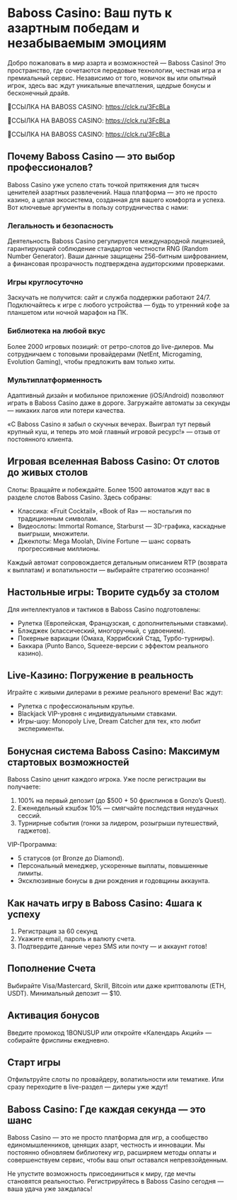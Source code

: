 # Baboss Casino: Ваш путь к азартным победам и незабываемым эмоциям

Добро пожаловать в мир азарта и возможностей — Baboss Casino! Это пространство, где сочетаются передовые технологии, честная игра и премиальный сервис. Независимо от того, новичок вы или опытный игрок, здесь вас ждут уникальные впечатления, щедрые бонусы и бесконечный драйв.

🔗ССЫЛКА НА BABOSS CASINO: https://clck.ru/3FcBLa

🔗ССЫЛКА НА BABOSS CASINO: https://clck.ru/3FcBLa

🔗ССЫЛКА НА BABOSS CASINO: https://clck.ru/3FcBLa

## Почему Baboss Casino — это выбор профессионалов?

Baboss Casino уже успело стать точкой притяжения для тысяч ценителей азартных развлечений. Наша платформа — это не просто казино, а целая экосистема, созданная для вашего комфорта и успеха. Вот ключевые аргументы в пользу сотрудничества с нами:

### Легальность и безопасность

Деятельность Baboss Casino регулируется международной лицензией, гарантирующей соблюдение стандартов честности RNG (Random Number Generator). Ваши данные защищены 256-битным шифрованием, а финансовая прозрачность подтверждена аудиторскими проверками.

### Игры круглосуточно

Заскучать не получится: сайт и служба поддержки работают 24/7. Подключайтесь к игре с любого устройства — будь то утренний кофе за планшетом или ночной марафон на ПК.

### Библиотека на любой вкус

Более 2000 игровых позиций: от ретро-слотов до live-дилеров. Мы сотрудничаем с топовыми провайдерами (NetEnt, Microgaming, Evolution Gaming), чтобы предложить вам только хиты.

### Мультиплатформенность

Адаптивный дизайн и мобильное приложение (iOS/Android) позволяют играть в Baboss Casino даже в дороге. Загружайте автоматы за секунды — никаких лагов или потери качества.

«С Baboss Casino я забыл о скучных вечерах. Выиграл тут первый крупный куш, и теперь это мой главный игровой ресурс!» — отзыв от постоянного клиента.

## Игровая вселенная Baboss Casino: От слотов до живых столов

Слоты: Вращайте и побеждайте. Более 1500 автоматов ждут вас в разделе слотов Baboss Casino. Здесь собраны:

- Классика: «Fruit Cocktail», «Book of Ra» — ностальгия по традиционным символам.
- Видеослоты: Immortal Romance, Starburst — 3D-графика, каскадные выигрыши, множители.
- Джекпоты: Mega Moolah, Divine Fortune — шанс сорвать прогрессивные миллионы.

Каждый автомат сопровождается детальным описанием RTP (возврата к выплатам) и волатильности — выбирайте стратегию осознанно!

## Настольные игры: Творите судьбу за столом

Для интеллектуалов и тактиков в Baboss Casino подготовлены:

- Рулетка (Европейская, Французская, с дополнительными ставками).
- Блэкджек (классический, многоручный, с удвоением).
- Покерные вариации (Омаха, Кэррибский Стад, Турбо-турниры).
- Баккара (Punto Banco, Squeeze-версии с эффектом реального казино).

## Live-Казино: Погружение в реальность

Играйте с живыми дилерами в режиме реального времени! Вас ждут:

- Рулетка с профессиональным крупье.
- Blackjack VIP-уровня с индивидуальными ставками.
- Игры-шоу: Monopoly Live, Dream Catcher для тех, кто любит эксперименты.

## Бонусная система Baboss Casino: Максимум стартовых возможностей

Baboss Casino ценит каждого игрока. Уже после регистрации вы получаете:

1. 100% на первый депозит (до $500 + 50 фриспинов в Gonzo’s Quest).
2. Еженедельный кэшбэк 10% — смягчайте последствия неудачных сессий.
3. Турнирные события (гонки за лидером, розыгрыши путешествий, гаджетов).

VIP-Программа:

- 5 статусов (от Bronze до Diamond).
- Персональный менеджер, ускоренные выплаты, повышенные лимиты.
- Эксклюзивные бонусы в дни рождения и годовщины аккаунта.

## Как начать игру в Baboss Casino: 4шага к успеху

1. Регистрация за 60 секунд
2. Укажите email, пароль и валюту счета.
3. Подтвердите данные через SMS или почту — и аккаунт готов!

## Пополнение Счета

Выбирайте Visa/Mastercard, Skrill, Bitcoin или даже криптовалюты (ETH, USDT). Минимальный депозит — $10.

## Активация бонусов

Введите промокод 1BONUSUP или откройте «Календарь Акций» — собирайте фриспины ежедневно.

## Старт игры

Отфильтруйте слоты по провайдеру, волатильности или тематике. Или сразу переходите в live-раздел — дилеры уже ждут!

## Baboss Casino: Где каждая секунда — это шанс

Baboss Casino — это не просто платформа для игр, а сообщество единомышленников, ценящих азарт, честность и инновации. Мы постоянно обновляем библиотеку игр, расширяем методы оплаты и совершенствуем сервис, чтобы ваш опыт оставался непревзойденным.

Не упустите возможность присоединиться к миру, где мечты становятся реальностью. Регистрируйтесь в Baboss Casino сегодня — ваша удача уже заждалась!
